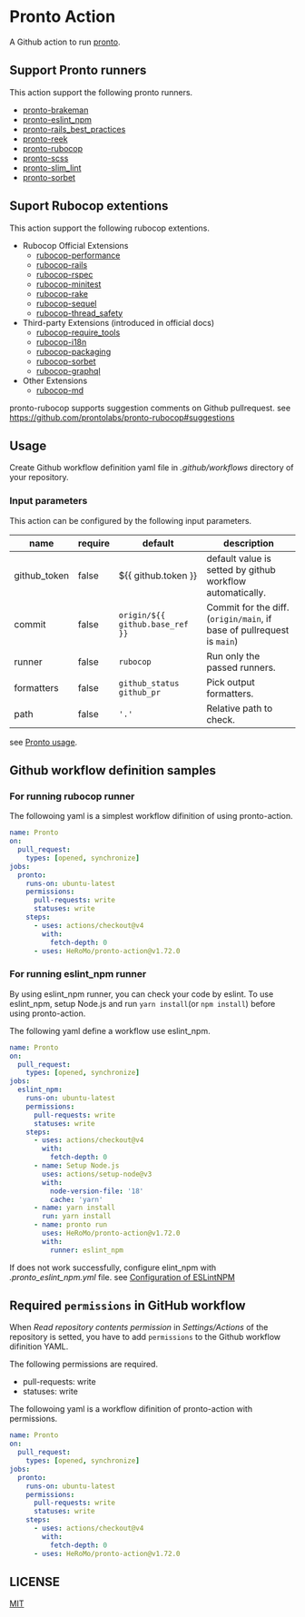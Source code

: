 # Pronto Action

A Github action to run [pronto](https://github.com/prontolabs/pronto).

## Support Pronto runners

This action support the following pronto runners.

- [pronto\-brakeman](https://github.com/prontolabs/pronto-brakeman)
- [pronto\-eslint\_npm](https://github.com/doits/pronto-eslint_npm)
- [pronto\-rails\_best\_practices](https://github.com/prontolabs/pronto-rails_best_practices)
- [pronto\-reek](https://github.com/prontolabs/pronto-reek)
- [pronto\-rubocop](https://github.com/prontolabs/pronto-rubocop)
- [pronto\-scss](https://github.com/prontolabs/pronto-scss)
- [pronto\-slim\_lint](https://github.com/ibrahima/pronto-slim_lint)
- [pronto\-sorbet](https://github.com/teamsimplepay/pronto-sorbet)

## Suport Rubocop extentions

This action support the following rubocop extentions.

- Rubocop Official Extensions
  - [rubocop\-performance](https://github.com/rubocop-hq/rubocop-performance)
  - [rubocop\-rails](https://github.com/rubocop-hq/rubocop-rails)
  - [rubocop\-rspec](https://github.com/rubocop-hq/rubocop-rspec)
  - [rubocop\-minitest](https://github.com/rubocop-hq/rubocop-minitest)
  - [rubocop\-rake](https://github.com/rubocop-hq/rubocop-rake)
  - [rubocop\-sequel](https://github.com/rubocop-hq/rubocop-sequel)
  - [rubocop\-thread\_safety](https://github.com/covermymeds/rubocop-thread_safety)
- Third-party Extensions (introduced in official docs)
  - [rubocop\-require\_tools](https://github.com/milch/rubocop-require_tools)
  - [rubocop\-i18n](https://github.com/puppetlabs/rubocop-i18n)
  - [rubocop\-packaging](https://github.com/utkarsh2102/rubocop-packaging)
  - [rubocop\-sorbet](https://github.com/Shopify/rubocop-sorbet)
  - [rubocop\-graphql](https://github.com/DmitryTsepelev/rubocop-graphql)
- Other Extensions
  - [rubocop\-md](https://github.com/rubocop-hq/rubocop-md)

pronto-rubocop supports suggestion comments on Github pullrequest. 
see https://github.com/prontolabs/pronto-rubocop#suggestions

## Usage

Create Github workflow definition yaml file in *.github/workflows* directory of your repository.

### Input parameters

This action can be configured by the following input parameters.
<!-- textlint-disable spellcheck-tech-word -->
| name | require | default | description |
|---|---|---|---|
| github_token | false | ${{ github.token }} | default value is setted by github workflow automatically. |
| commit | false | `origin/${{ github.base_ref }}` | Commit for the diff.<br>(`origin/main`, if base of pullrequest is `main`) |
| runner | false | `rubocop` | Run only the passed runners. |
| formatters | false | `github_status github_pr` | Pick output formatters. |
| path | false | `'.'` | Relative path to check. |
<!-- textlint-enable spellcheck-tech-word -->
see [Pronto usage](https://github.com/prontolabs/pronto#usage).

## Github workflow definition samples

### For running rubocop runner

The followoing yaml is a simplest workflow difinition of using pronto-action.

```yaml
name: Pronto
on:
  pull_request:
    types: [opened, synchronize]
jobs:
  pronto:
    runs-on: ubuntu-latest
    permissions:
      pull-requests: write
      statuses: write 
    steps:
      - uses: actions/checkout@v4
        with:
          fetch-depth: 0
      - uses: HeRoMo/pronto-action@v1.72.0
```

### For running eslint_npm runner

By using eslint_npm runner, you can check your code by eslint. 
To use eslint_npm, setup Node.js and run `yarn install`(or `npm install`) before using pronto-action.

The following yaml define a workflow use eslint_npm.

```yaml
name: Pronto
on:
  pull_request:
    types: [opened, synchronize]
jobs:
  eslint_npm:
    runs-on: ubuntu-latest
    permissions:
      pull-requests: write
      statuses: write 
    steps:
      - uses: actions/checkout@v4
        with:
          fetch-depth: 0
      - name: Setup Node.js
        uses: actions/setup-node@v3
        with:
          node-version-file: '18'
          cache: 'yarn'
      - name: yarn install
        run: yarn install
      - name: pronto run
        uses: HeRoMo/pronto-action@v1.72.0
        with:
          runner: eslint_npm
```

If does not work successfully, configure elint_npm with  *.pronto_eslint_npm.yml* file. see [Configuration of ESLintNPM](https://github.com/ngudbhav/pronto-npm-eslint#configuration-of-eslintnpm)

## Required `permissions` in GitHub workflow

When *Read repository contents permission* in *Settings/Actions* of the repository is setted, you have to add `permissions` to the Github workflow difinition YAML.

The following permissions are required.

- pull-requests: write
- statuses: write

The followoing yaml is a workflow difinition of pronto-action with permissions.

```yaml
name: Pronto
on:
  pull_request:
    types: [opened, synchronize]
jobs:
  pronto:
    runs-on: ubuntu-latest
    permissions:
      pull-requests: write
      statuses: write 
    steps:
      - uses: actions/checkout@v4
        with:
          fetch-depth: 0
      - uses: HeRoMo/pronto-action@v1.72.0
```

## LICENSE
[MIT](LICENSE)
